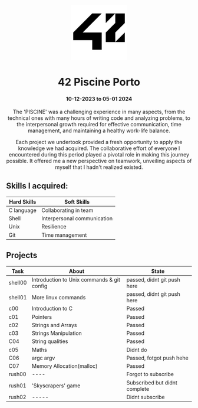 <div align="center">

<img src="src/img/42_Logo.svg.png" alt="42" width="150"/>

# **42 Piscine Porto**
#### 10-12-2023 to 05-01 2024
</div>

<div align= "center">

<p align="center">
The 'PISCINE' was a challenging experience in many aspects, from the technical ones with many hours of writing code and analyzing problems, to the interpersonal growth required for effective communication, time management, and maintaining a healthy work-life balance.

Each project we undertook provided a fresh opportunity to apply the knowledge we had acquired. The collaborative effort of everyone I encountered during this period played a pivotal role in making this journey possible. It offered me a new perspective on teamwork, unveiling aspects of myself that I hadn't realized existed.
</p>

</div>

## Skills I acquired: 

|Hard Skills |Soft Skills |
|------------|---------------|
|C language | Collaborating in team |
| Shell     | Interpersonal communication|
| Unix      | Resilience|
| Git       | Time management|
    
## Projects

|Task |About | State |
|-------|----------|------|
| shell00   | Introduction to Unix commands & git config| passed, didnt git push here|
| shell01   | More linux commands | passed, didnt git push here|
| c00       | Introduction to C| Passed |
| c01       | Pointers| Passed  |
| c02       | Strings and Arrays| Passed|
| c03       | Strings Manipulation| Passed
| C04       | String qualities| Passed
| c05       | Maths | Didnt do |
| C06       | argc argv | Passed, fotgot push hehe |
| C07       | Memory Allocation(malloc) | Passed
| rush00    | ---- | Forgot to subscribe |
| rush01    | 'Skyscrapers' game | Subscribed but didnt complete |
| rush02    | -----| Didnt subscribe |
